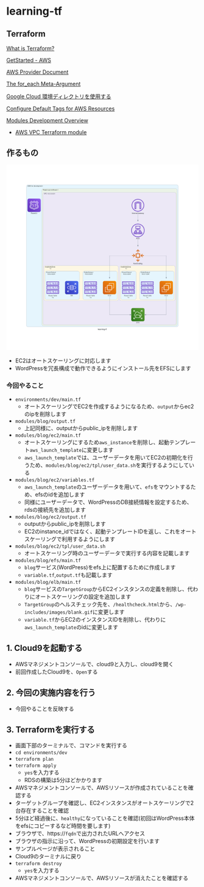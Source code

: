 # learning-tf

## Terraform
[What is Terraform?](https://developer.hashicorp.com/terraform/intro)

[GetStarted - AWS](https://developer.hashicorp.com/terraform/tutorials/aws-get-started)

[AWS Provider Document](https://registry.terraform.io/providers/hashicorp/aws/latest/docs)

[The for_each Meta-Argument](https://developer.hashicorp.com/terraform/language/meta-arguments/for_each)

[Google Cloud 環境ディレクトリを使用する](https://cloud.google.com/docs/terraform/best-practices-for-terraform#environment-directories)

[Configure Default Tags for AWS Resources](https://developer.hashicorp.com/terraform/tutorials/aws/aws-default-tags)

[Modules Development Overview](https://developer.hashicorp.com/terraform/language/modules/develop)

- [AWS VPC Terraform module](https://registry.terraform.io/modules/terraform-aws-modules/vpc/aws/latest)

## 作るもの
![image](/img/learning-tf.png)
- EC2はオートスケーリングに対応します
- WordPressを冗長構成で動作できるようにインストール先をEFSにします

### 今回やること
- `environments/dev/main.tf`
  - オートスケーリングでEC2を作成するようになるため、`output`からec2のipを削除します
- `modules/blog/output.tf`
  - 上記同様に、outputからpublic_ipを削除します
- `modules/blog/ec2/main.tf`
  - オートスケーリングにするため`aws_instance`を削除し、起動テンプレート`aws_launch_template`に変更します
  - `aws_launch_template`では、ユーザーデータを用いてEC2の初期化を行うため、`modules/blog/ec2/tpl/user_data.sh`を実行するようにしている
- `modules/blog/ec2/variables.tf`
  - `aws_launch_template`のユーザーデータを用いて、`efs`をマウントするため、efsのidを追加します
  - 同様にユーザーデータで、WordPressのDB接続情報を設定するため、rdsの接続先を追加します
- `modules/blog/ec2/output.tf`
  - outputからpublic_ipを削除します
  - EC2のinstance_idではなく、起動テンプレートIDを返し、これをオートスケーリングで利用するようにします
- `modules/blog/ec2/tpl/user_data.sh`
  - オートスケーリング時のユーザーデータで実行する内容を記載します
- `modules/blog/efs/main.tf`
  - `blog`サービス(WordPress)をefs上に配置するために作成します
  - `variable.tf`,`output.tf`も記載します
- `modules/blog/elb/main.tf`
  - `blog`サービスの`TargetGroup`からEC2インスタンスの定義を削除し、代わりにオートスケーリングの設定を追加します
  - `TargetGroup`のヘルスチェック先を、`/healthcheck.html`から、`/wp-includes/images/blank.gif`に変更します
  - `variable.tf`からEC2のインスタンスIDを削除し、代わりに`aws_launch_template`のidに変更します

## 1. Cloud9を起動する
- AWSマネジメントコンソールで、cloud9と入力し、cloud9を開く
- 前回作成したCloud9を、`Open`する

## 2. 今回の実施内容を行う
- 今回やることを反映する

## 3. Terraformを実行する
- 画面下部のターミナルで、コマンドを実行する
- `cd environments/dev`
- `terraform plan`
- `terraform apply`
  - `yes`を入力する
  - RDSの構築は5分ほどかかります
- AWSマネジメントコンソールで、AWSリソースが作成されていることを確認する
- ターゲットグループを確認し、EC2インスタンスがオートスケーリングで2台存在することを確認
-  5分ほど経過後に、`healthy`になっていることを確認(初回はWordPress本体をefsにコピーするなど時間を要します)
- ブラウザで、https://`fqdn`で出力されたURLへアクセス
- ブラウザの指示に沿って、WordPressの初期設定を行います
- サンプルページが表示されること
- Cloud9のターミナルに戻り
- `terraform destroy`
  - `yes`を入力する
- AWSマネジメントコンソールで、AWSリソースが消えたことを確認する

